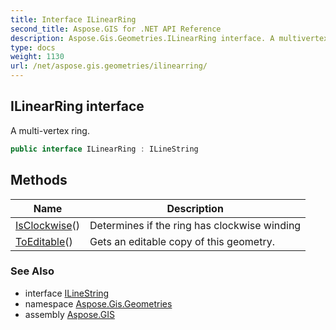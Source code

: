```yaml
---
title: Interface ILinearRing
second_title: Aspose.GIS for .NET API Reference
description: Aspose.Gis.Geometries.ILinearRing interface. A multivertex ring
type: docs
weight: 1130
url: /net/aspose.gis.geometries/ilinearring/
---
```

## ILinearRing interface

A multi-vertex ring.

```csharp
public interface ILinearRing : ILineString
```

## Methods

| Name | Description |
| --- | --- |
| [IsClockwise](../../aspose.gis.geometries/ilinearring/isclockwise/)() | Determines if the ring has clockwise winding |
| [ToEditable](../../aspose.gis.geometries/ilinearring/toeditable/)() | Gets an editable copy of this geometry. |

### See Also

* interface [ILineString](../ilinestring/)
* namespace [Aspose.Gis.Geometries](../../aspose.gis.geometries/)
* assembly [Aspose.GIS](../../)


